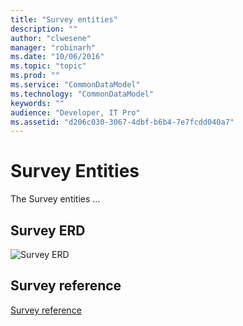 ```yaml
---
title: "Survey entities"
description: ""
author: "clwesene"
manager: "robinarh"
ms.date: "10/06/2016"
ms.topic: "topic"
ms.prod: ""
ms.service: "CommonDataModel"
ms.technology: "CommonDataModel"
keywords: ""
audience: "Developer, IT Pro"
ms.assetid: "d206c030-3067-4dbf-b6b4-7e7fcdd040a7"
---
```


# Survey Entities

The Survey entities ...

## Survey ERD

![Survey ERD](/entity-reference/media/survey.png "Survey ERD")

## Survey reference

[Survey reference](/entity-reference/entity-tables/survey.md "Survey reference")
